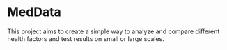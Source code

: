 # MedData
This project aims to create a simple way to analyze and compare different health factors and test results on small or large scales.

